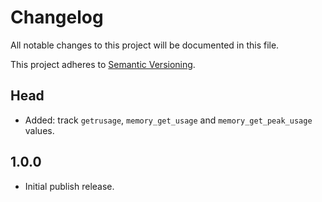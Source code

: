 # Changelog

All notable changes to this project will be documented in this file.

This project adheres to [Semantic Versioning](http://semver.org/spec/v2.0.0.html).

## Head

* Added: track `getrusage`, `memory_get_usage` and `memory_get_peak_usage` values.

## 1.0.0

* Initial publish release.
